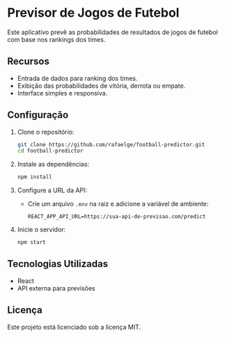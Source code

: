 # Previsor de Jogos de Futebol

Este aplicativo prevê as probabilidades de resultados de jogos de futebol com base nos rankings dos times.

## Recursos
- Entrada de dados para ranking dos times.
- Exibição das probabilidades de vitória, derrota ou empate.
- Interface simples e responsiva.

## Configuração

1. Clone o repositório:
   ```bash
   git clone https://github.com/rafaelge/football-predictor.git
   cd football-predictor
   ```

2. Instale as dependências:
   ```bash
   npm install
   ```

3. Configure a URL da API:
   - Crie um arquivo `.env` na raiz e adicione a variável de ambiente:
     ```
     REACT_APP_API_URL=https://sua-api-de-previsao.com/predict
     ```

4. Inicie o servidor:
   ```bash
   npm start
   ```

## Tecnologias Utilizadas
- React
- API externa para previsões

## Licença
Este projeto está licenciado sob a licença MIT.
